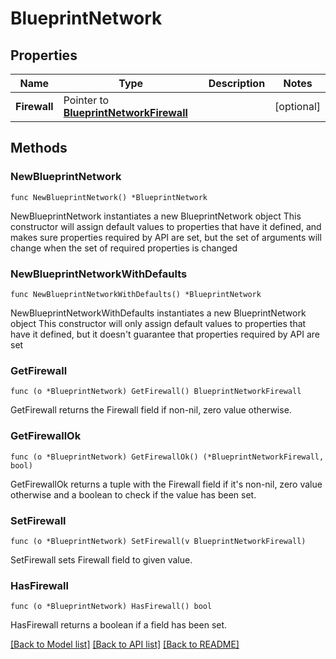# BlueprintNetwork

## Properties

Name | Type | Description | Notes
------------ | ------------- | ------------- | -------------
**Firewall** | Pointer to [**BlueprintNetworkFirewall**](BlueprintNetworkFirewall.md) |  | [optional] 

## Methods

### NewBlueprintNetwork

`func NewBlueprintNetwork() *BlueprintNetwork`

NewBlueprintNetwork instantiates a new BlueprintNetwork object
This constructor will assign default values to properties that have it defined,
and makes sure properties required by API are set, but the set of arguments
will change when the set of required properties is changed

### NewBlueprintNetworkWithDefaults

`func NewBlueprintNetworkWithDefaults() *BlueprintNetwork`

NewBlueprintNetworkWithDefaults instantiates a new BlueprintNetwork object
This constructor will only assign default values to properties that have it defined,
but it doesn't guarantee that properties required by API are set

### GetFirewall

`func (o *BlueprintNetwork) GetFirewall() BlueprintNetworkFirewall`

GetFirewall returns the Firewall field if non-nil, zero value otherwise.

### GetFirewallOk

`func (o *BlueprintNetwork) GetFirewallOk() (*BlueprintNetworkFirewall, bool)`

GetFirewallOk returns a tuple with the Firewall field if it's non-nil, zero value otherwise
and a boolean to check if the value has been set.

### SetFirewall

`func (o *BlueprintNetwork) SetFirewall(v BlueprintNetworkFirewall)`

SetFirewall sets Firewall field to given value.

### HasFirewall

`func (o *BlueprintNetwork) HasFirewall() bool`

HasFirewall returns a boolean if a field has been set.


[[Back to Model list]](../README.md#documentation-for-models) [[Back to API list]](../README.md#documentation-for-api-endpoints) [[Back to README]](../README.md)


